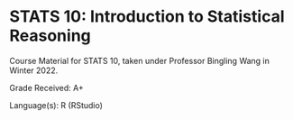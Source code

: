 # STATS 10: Introduction to Statistical Reasoning
Course Material for STATS 10, taken under Professor Bingling Wang in Winter 2022.

Grade Received: A+

Language(s): R (RStudio)
